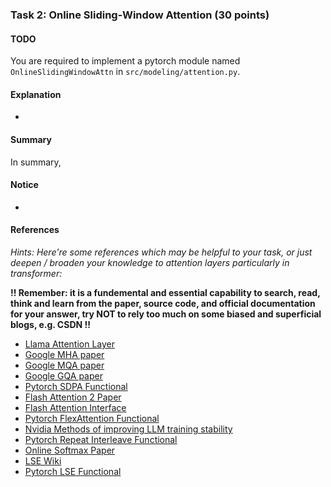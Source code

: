 ### Task 2: Online Sliding-Window Attention (30 points)

#### TODO

You are required to implement a pytorch module named `OnlineSlidingWindowAttn` in `src/modeling/attention.py`.


#### Explanation

* 

#### Summary

In summary, 


#### Notice

* 


#### References

*Hints: Here're some references which may be helpful to your task, or just deepen / broaden your knowledge to attention layers particularly in transformer:*

**!! Remember: it is a fundemental and essential capability to search, read, think and learn from the paper, source code, and official documentation for your answer, try NOT to rely too much on some biased and superficial blogs, e.g. CSDN !!**


* [Llama Attention Layer](https://github.com/huggingface/transformers/blob/main/src/transformers/models/llama/modeling_llama.py#L277)
* [Google MHA paper](https://proceedings.neurips.cc/paper_files/paper/2017/file/3f5ee243547dee91fbd053c1c4a845aa-Paper.pdf)
* [Google MQA paper](https://arxiv.org/pdf/1911.02150)
* [Google GQA paper](https://arxiv.org/pdf/2305.13245)
* [Pytorch SDPA Functional](https://pytorch.org/docs/stable/generated/torch.nn.functional.scaled_dot_product_attention.html#torch.nn.functional.scaled_dot_product_attention)
* [Flash Attention 2 Paper](https://arxiv.org/pdf/2307.08691.pdf)
* [Flash Attention Interface](https://github.com/Dao-AILab/flash-attention/blob/main/flash_attn/flash_attn_interface.py)
* [Pytorch FlexAttention Functional](https://pytorch.org/docs/main/nn.attention.flex_attention.html#module-torch.nn.attention.flex_attention)
* [Nvidia Methods of improving LLM training stability](https://arxiv.org/pdf/2410.16682)
* [Pytorch Repeat Interleave Functional](https://pytorch.org/docs/stable/generated/torch.repeat_interleave.html#torch.repeat_interleave)
* [Online Softmax Paper](https://arxiv.org/pdf/2112.05682)
* [LSE Wiki](https://en.wikipedia.org/wiki/LogSumExp)
* [Pytorch LSE Functional](https://pytorch.org/docs/stable/generated/torch.logsumexp.html#torch-logsumexp)